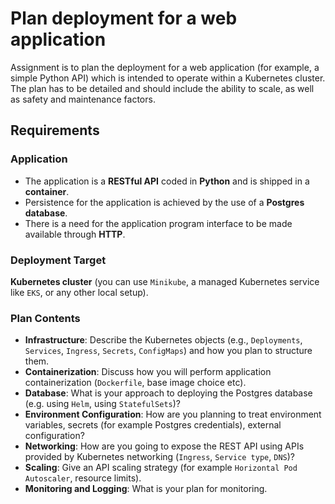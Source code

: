 # Plan deployment for a web application

Assignment is to plan the deployment for a web application (for example, a simple Python API) which is intended to operate within a Kubernetes cluster.  
The plan has to be detailed and should include the ability to scale, as well as safety and maintenance factors.  


## Requirements

### Application
- The application is a **RESTful API** coded in **Python** and is shipped in a **container**.  
- Persistence for the application is achieved by the use of a **Postgres database**.  
- There is a need for the application program interface to be made available through **HTTP**.  


### Deployment Target
**Kubernetes cluster** (you can use `Minikube`, a managed Kubernetes service like `EKS`, or any other local setup).  


### Plan Contents
- **Infrastructure**: Describe the Kubernetes objects (e.g., `Deployments`, `Services`, `Ingress`, `Secrets`, `ConfigMaps`) and how you plan to structure them.  
- **Containerization**: Discuss how you will perform application containerization (`Dockerfile`, base image choice etc).  
- **Database**: What is your approach to deploying the Postgres database (e.g. using `Helm`, using `StatefulSets`)?  
- **Environment Configuration**: How are you planning to treat environment variables, secrets (for example Postgres credentials), external configuration?  
- **Networking**: How are you going to expose the REST API using APIs provided by Kubernetes networking (`Ingress`, `Service type`, `DNS`)?  
- **Scaling**: Give an API scaling strategy (for example `Horizontal Pod Autoscaler`, resource limits).  
- **Monitoring and Logging**: What is your plan for monitoring.  
